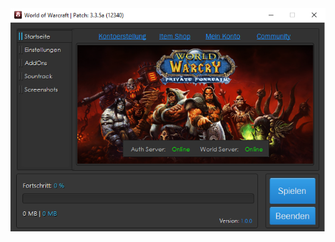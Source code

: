 <div align="center"><img src="https://raw.githubusercontent.com/WOWZON3/Launcher/main/Launcher.png"></img></div>
